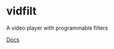 
# vidfilt
A video player with programmable filters

<dl>
<dt><a href="docs/API.md">Docs</a></dt>
</dl>
